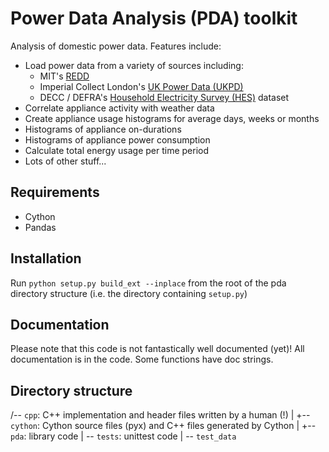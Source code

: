 # Power Data Analysis (PDA) toolkit

Analysis of domestic power data.  Features include:

* Load power data from a variety of sources including:
  * MIT's [REDD](http://redd.csail.mit.edu/)
  * Imperial Collect London's [UK Power Data
  (UKPD)](http://www.doc.ic.ac.uk/~dk3810/data/)
  * DECC / DEFRA's [Household Electricity Survey
  (HES)](http://randd.defra.gov.uk/Default.aspx?Menu=Menu&Module=More&Location=None&Completed=0&ProjectID=17359)
  dataset
* Correlate appliance activity with weather data
* Create appliance usage histograms for average days, weeks or months
* Histograms of appliance on-durations
* Histograms of appliance power consumption
* Calculate total energy usage per time period
* Lots of other stuff...

## Requirements

* Cython
* Pandas

## Installation

Run `python setup.py build_ext --inplace` from the root of the pda directory structure (i.e. the directory containing `setup.py`)

## Documentation

Please note that this code is not fantastically well documented (yet)!
All documentation is in the code. Some functions have doc strings.

## Directory structure

/-- `cpp`: C++ implementation and header files written by a human (!)
|
+-- `cython`: Cython source files (pyx) and C++ files generated by Cython
|
+-- `pda`: library code
    |
    \-- `tests`: unittest code
        |
        \-- `test_data`
